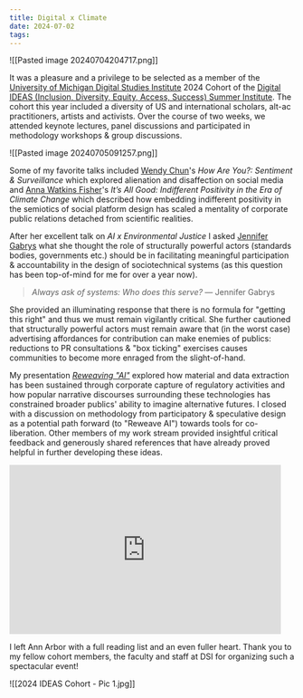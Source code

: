 ```yaml
---
title: Digital x Climate
date: 2024-07-02
tags:
---
```

![[Pasted image 20240704204717.png]]

It was a pleasure and a privilege to be selected as a member of the [University of Michigan Digital Studies Institute](https://www.digitalstudies.umich.edu/) 2024 Cohort of the [Digital IDEAS (Inclusion, Diversity, Equity, Access, Success) Summer Institute](https://www.digitalstudies.umich.edu/digital-ideas.html). The cohort this year included a diversity of US and international scholars, alt-ac practitioners, artists and activists. Over the course of two weeks, we attended keynote lectures, panel discussions and participated in methodology workshops & group discussions.

![[Pasted image 20240705091257.png]]

Some of my favorite talks included [Wendy Chun](https://www.sfu.ca/communication/people/faculty/wendy-chun.html)'s *How Are You?: Sentiment & Surveillance* which explored alienation and disaffection on social media and [Anna Watkins Fisher](https://www.digitalstudies.umich.edu/people/faculty/annawfis.html)'s *It’s All Good: Indifferent Positivity in the Era of Climate Change* which described how embedding indifferent positivity in the semiotics of social platform design has scaled a mentality of corporate public relations detached from scientific realities.

After her excellent talk on *AI x Environmental Justice* I asked [Jennifer Gabrys](https://www.jennifergabrys.net/) what she thought the role of structurally powerful actors (standards bodies, governments etc.) should be in facilitating meaningful participation & accountability in the design of sociotechnical systems (as this question has been top-of-mind for me for over a year now).

> *Always ask of systems: Who does this serve?* — Jennifer Gabrys

She provided an illuminating response that there is no formula for "getting this right" and thus we must remain vigilantly critical. She further cautioned that structurally powerful actors must remain aware that (in the worst case) advertising affordances for contribution can make enemies of publics: reductions to PR consultations & "box ticking" exercises causes communities to become more enraged from the slight-of-hand.

My presentation [*Reweaving "AI"*](https://docs.google.com/presentation/d/e/2PACX-1vR5cIUTDvXFQD3ewgsYQGD3nDWHx7DyYTHfMS2sO8vICJw4HgnOytALCnDsn-p-tYnZmA7q7uxUP9Um/pub?start=false&loop=false&delayms=3000) explored how material and data extraction has been sustained through corporate capture of regulatory activities and how popular narrative discourses surrounding these technologies has constrained broader publics' ability to imagine alternative futures. I closed with a discussion on methodology from participatory & speculative design as a potential path forward (to "Reweave AI") towards tools for co-liberation. Other members of my work stream provided insightful critical feedback and generously shared references that have already proved helpful in further developing these ideas.

<iframe src="https://docs.google.com/presentation/d/e/2PACX-1vR5cIUTDvXFQD3ewgsYQGD3nDWHx7DyYTHfMS2sO8vICJw4HgnOytALCnDsn-p-tYnZmA7q7uxUP9Um/embed?start=false&loop=false&delayms=3000" frameborder="0" width="480" height="299" allowfullscreen="true" mozallowfullscreen="true" webkitallowfullscreen="true"></iframe>

I left Ann Arbor with a full reading list and an even fuller heart. Thank you to my fellow cohort members, the faculty and staff at DSI for organizing such a spectacular event!

![[2024 IDEAS Cohort - Pic 1.jpg]]